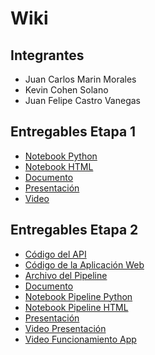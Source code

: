 # Wiki

## Integrantes
- Juan Carlos Marin Morales
- Kevin Cohen Solano
- Juan Felipe Castro Vanegas

## Entregables Etapa 1

- [Notebook Python](https://github.com/jmarinm/BI-G07-P1-Suicides/blob/main/notebooks/Proyecto_1.ipynb)
- [Notebook HTML](https://github.com/jmarinm/BI-G07-P1-Suicides/blob/main/notebooks/Proyecto1.pdf)
- [Documento](https://github.com/jmarinm/BI-G07-P1-Suicides/blob/main/Docs/Proyecto%201%20-%20BI.pdf)
- [Presentación](https://github.com/jmarinm/BI-G07-P1-Suicides/blob/main/Docs/Salud%20Mental.pdf)
- [Video](https://youtu.be/Fn2zlLQxVc8)

## Entregables Etapa 2
- [Código del API](https://github.com/jmarinm/BI-G07-P1-Suicides/tree/main/App/API)
- [Código de la Aplicación Web](https://github.com/jmarinm/BI-G07-P1-Suicides/tree/main/App/webapp)
- [Archivo del Pipeline](https://github.com/jmarinm/BI-G07-P1-Suicides/blob/main/App/API/assets/pipeline.joblib) 
- [Documento](https://github.com/jmarinm/BI-G07-P1-Suicides/blob/main/Docs/Proyecto%201%20-%20Parte%202%20-BI.pdf)
- [Notebook Pipeline Python](https://github.com/jmarinm/BI-G07-P1-Suicides/blob/main/notebooks/Proyecto_1_Parte_2.ipynb)
- [Notebook Pipeline HTML](https://github.com/jmarinm/BI-G07-P1-Suicides/blob/main/notebooks/Proyecto_1_Parte_2.html)
- [Presentación](https://github.com/jmarinm/BI-G07-P1-Suicides/blob/main/Docs/Salud%20Mental%20-%20Parte%202.pdf)
- [Video Presentación](https://www.canva.com/design/DAFR5O5_cws/mjx70EJMA6wPcFBImYnbmg/edit?utm_content=DAFR5O5_cws&utm_campaign=designshare&utm_medium=link2&utm_source=sharebutton)
- [Video Funcionamiento App](https://youtu.be/OG8bMet3Eo0)
